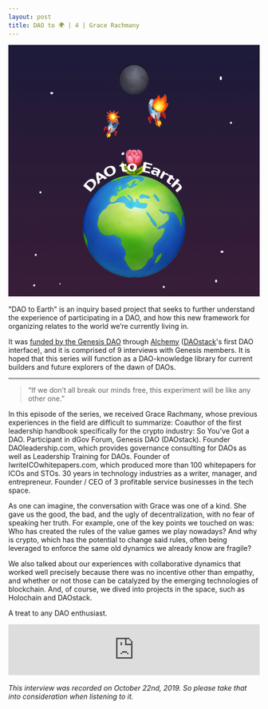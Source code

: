 ```yaml
---
layout: post
title: DAO to 🌍 | 4 | Grace Rachmany
---
```


![image](/assets/images/DAO-to-earth.png)

"DAO to Earth" is an inquiry based project that seeks to further understand the experience of participating in a DAO, and how this new framework for organizing relates to the world we’re currently living in.

It was [funded by the Genesis DAO](https://docs.google.com/document/d/1ifwyPBI1dwYaCNH2fmF3ptHgb6gohStY_iLx3Rog0XE/edit) through [Alchemy](https://daostack.io/alchemy) ([DAOstack](https://daostack.io/)'s first DAO interface), and it is comprised of 9 interviews with Genesis members. It is hoped that this series will function as a DAO-knowledge library for current builders and future explorers of the dawn of DAOs.

---

> “If we don’t all break our minds free, this experiment will be like any other one.”

In this episode of the series, we received Grace Rachmany, whose previous experiences in the field are difficult to summarize: Coauthor of the first leadership handbook specifically for the crypto industry: So You've Got a DAO. Participant in dGov Forum, Genesis DAO (DAOstack). Founder DAOleadership.com, which provides governance consulting for DAOs as well as Leadership Training for DAOs. Founder of IwriteICOwhitepapers.com, which produced more than 100 whitepapers for ICOs and STOs. 30 years in technology industries as a writer, manager, and entrepreneur. Founder / CEO of 3 profitable service businesses in the tech space.

As one can imagine, the conversation with Grace was one of a kind. She gave us the good, the bad, and the ugly of decentralization, with no fear of speaking her truth. For example, one of the key points we touched on was: Who has created the rules of the value games we play nowadays? And why is crypto, which has the potential to change said rules, often being leveraged to enforce the same old dynamics we already know are fragile?

We also talked about our experiences with collaborative dynamics that worked well precisely because there was no incentive other than empathy, and whether or not those can be catalyzed by the emerging technologies of blockchain. And, of course, we dived into projects in the space, such as Holochain and DAOstack.

A treat to any DAO enthusiast.

<iframe src="https://anchor.fm/daocast/embed/episodes/DAO-to---4--Grace-Rachmany-e8gem3" height="102px" width="100%" frameborder="0" scrolling="no"></iframe>


*This interview was recorded on October 22nd, 2019. So please take that into consideration when listening to it.*
